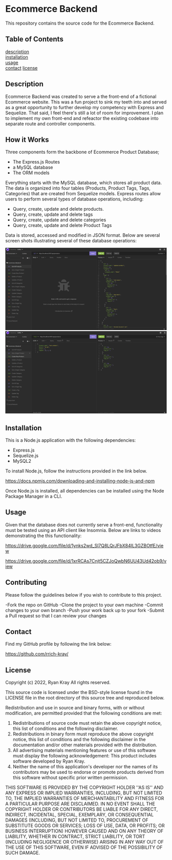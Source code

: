# Ecommerce Backend

This repository contains the source code for the Ecommerce Backend.

## Table of Contents

[description](#description)  
[installation](#installation)  
[usage](#usage)  
[contact](#contact)
[license](#license)

## Description

Ecommerce Backend was created to serve a the front-end of a fictional Ecommerce website. This was a fun project to sink my teeth into and served as a great opportunity to further develop my competency with Express and Sequelize. That said, I feel there's still a lot of room for improvement. I plan to implement my own front-end and refeactor the existing codebase into separate route and controller components.

## How it Works

Three components form the backbone of Ecommerce Product Database;

- The Express.js Routes
- a MySQL database
- The ORM models

Everything starts with the MySQL database, which stores all product data. The data is organized into four tables (Products, Product Tags, Tags, Categories) that are created from Sequelize models. Express routes allow users to perform several types of database operations, including:

- Query, create, update and delete products.
- Query, create, update and delete tags
- Query, create, update and delete categories
- Query, create, update and delete Product Tags

Data is stored, accessed and modified in JSON format. Below are several screen shots illustrating several of these database operations:

![Get all Products Screenshot](./assets/images/screen1.png)
![Create Product Screenshot](./assets/images/screen2.png)

## Installation

This is a Node.js application with the following dependencies:

- Express.js
- Sequelize.js
- MySQL2

To install Node.js, follow the instructions provided in the link below.

https://docs.npmjs.com/downloading-and-installing-node-js-and-npm

Once Node.js is installed, all dependencies can be installed using the Node Package Manager in a CLI.

## Usage

Given that the database does not currently serve a front-end, functionality must be tested using an API client like Insomnia. Below are links to videos demonstrating the this functionality:

https://drive.google.com/file/d/1ynks2wd_Sl7Q8LQrJFbX84IL3GZBOtfE/view

https://drive.google.com/file/d/1xrRCAs7Cnjt5CZJoQwbN6UU43Ud42ob9/view

## Contributing

Please follow the guidelines below if you wish to contribute to this project.

-Fork the repo on GitHub
-Clone the project to your own machine
-Commit changes to your own branch
-Push your work back up to your fork
-Submit a Pull request so that I can review your changes

## Contact

Find my GitHub profile by following the link below:

https://github.com/rrich-kray/

## License

Copyright (c) 2022, Ryan Kray
All rights reserved.

This source code is licensed under the BSD-style license found in the LICENSE file in the root directory of this source tree and reproduced below.

Redistribution and use in source and binary forms, with or without modification, are permitted provided that the following conditions are met:

1. Redistributions of source code must retain the above copyright notice, this list of conditions and the following disclaimer.
2. Redistributions in binary form must reproduce the above copyright notice, this list of conditions and the following disclaimer in the documentation and/or other materials provided with the distribution.
3. All advertising materials mentioning features or use of this software must display the following acknowledgement: This product includes software developed by Ryan Kray.
4. Neither the name of this application's developer nor the names of its contributors may be used to endorse or promote products derived from this software without specific prior written permission.

THIS SOFTWARE IS PROVIDED BY THE COPYRIGHT HOLDER ''AS IS'' AND ANY EXPRESS OR IMPLIED WARRANTIES, INCLUDING, BUT NOT LIMITED TO, THE IMPLIED WARRANTIES OF MERCHANTABILITY AND FITNESS FOR A PARTICULAR PURPOSE ARE DISCLAIMED. IN NO EVENT SHALL THE COPYRIGHT HOLDER OR CONTRIBUTORS BE LIABLE FOR ANY DIRECT, INDIRECT, INCIDENTAL, SPECIAL, EXEMPLARY, OR CONSEQUENTIAL DAMAGES (INCLUDING, BUT NOT LIMITED TO, PROCUREMENT OF SUBSTITUTE GOODS OR SERVICES; LOSS OF USE, DATA, OR PROFITS; OR BUSINESS INTERRUPTION) HOWEVER CAUSED AND ON ANY THEORY OF LIABILITY, WHETHER IN CONTRACT, STRICT LIABILITY, OR TORT (INCLUDING NEGLIGENCE OR OTHERWISE) ARISING IN ANY WAY OUT OF THE USE OF THIS SOFTWARE, EVEN IF ADVISED OF THE POSSIBILITY OF SUCH DAMAGE.
